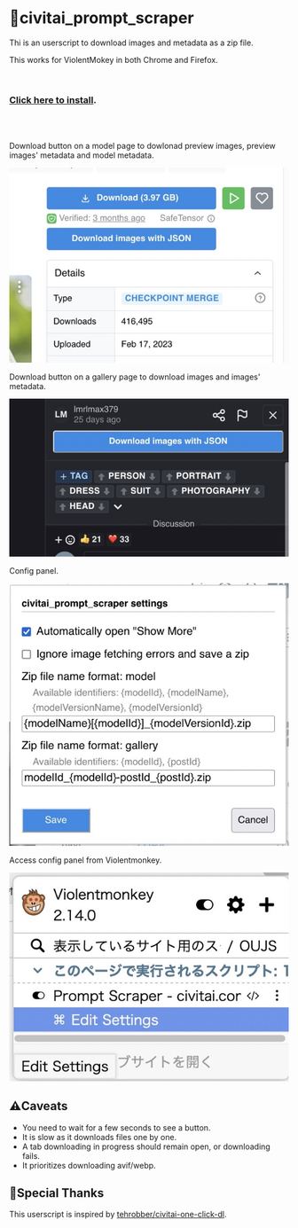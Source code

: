 # 🤖civitai_prompt_scraper

Thi is an userscript to download images and metadata as a zip file.

This works for ViolentMokey in both Chrome and Firefox.

  <br/>

### **[Click here to install](https://github.com/craftgear/civitai_prompt_scraper/raw/main/dist/prompt_scraper.user.js)**.

  <br/>
  <br/>

Download button on a model page to dowlonad preview images, preview images' metadata and model metadata.

![download model previews](./_screenshots/model.jpeg)

Download button on a gallery page to download images and images' metadata.

![download gallery images](./_screenshots/gallery.jpeg)

Config panel.

![config](./_screenshots/config_panel.jpeg)

Access config panel from Violentmonkey.

![open config via ViolentMokey](./_screenshots/config_menu.jpeg)

## ⚠️Caveats

- You need to wait for a few seconds to see a button.
- It is slow as it downloads files one by one.
- A tab downloading in progress should remain open, or downloading fails.
- It prioritizes downloading avif/webp.

## 🌟Special Thanks

This userscript is inspired by [tehrobber/civitai-one-click-dl](https://github.com/tehrobber/civitai-one-click-dl).

